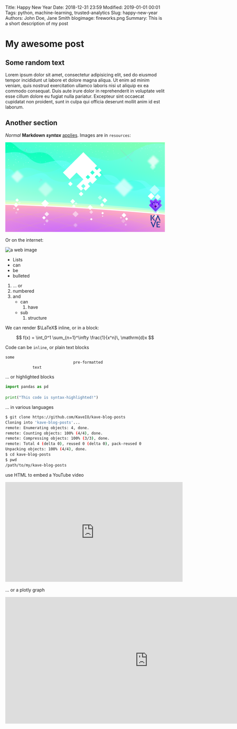 <!-- File Metadata -->
Title: Happy New Year
Date: 2018-12-31 23:59
Modified: 2019-01-01 00:01
Tags: python, machine-learning, trusted-analytics
Slug: happy-new-year
Authors: John Doe, Jane Smith
blogimage: fireworks.png
Summary: This is a short description of my post

<!-- Begin Post -->

# My awesome post

## Some random text

Lorem ipsum dolor sit amet, consectetur adipisicing elit, sed do eiusmod
tempor incididunt ut labore et dolore magna aliqua. Ut enim ad minim veniam,
quis nostrud exercitation ullamco laboris nisi ut aliquip ex ea commodo
consequat. Duis aute irure dolor in reprehenderit in voluptate velit esse
cillum dolore eu fugiat nulla pariatur. Excepteur sint occaecat cupidatat non
proident, sunt in culpa qui officia deserunt mollit anim id est laborum.

## Another section

*Normal* **Markdown** ***syntax*** [applies](http://google.nl?q=kaveio+blog). Images are in `resources`:

![a local image](resources/KAVE_wp1.png)

Or on the internet:

![a web image](https://placekitten.com/g/550/300)

* Lists
* can
* be
* bulleted

1. ... or 
2. numbered
3. and
    * can
        1. have
    * sub
        1. structure     

We can render $\LaTeX$ inline, or in a block:

$$ f(x) = \int_0^1 \sum_{n=1}^\infty \frac{1}{x^n}\, \mathrm{d}x $$


Code can be `inline`, or plain text blocks

```
some
                              pre-formatted 
            text
```

... or highlighted blocks

```python
import pandas as pd

print("This code is syntax-highlighted!")

```

... in various languages

```bash
$ git clone https://github.com/KaveIO/kave-blog-posts
Cloning into 'kave-blog-posts'...
remote: Enumerating objects: 4, done.
remote: Counting objects: 100% (4/4), done.
remote: Compressing objects: 100% (3/3), done.
remote: Total 4 (delta 0), reused 0 (delta 0), pack-reused 0
Unpacking objects: 100% (4/4), done.
$ cd kave-blog-posts
$ pwd
/path/to/my/kave-blog-posts
```

use HTML to embed a YouTube video

<iframe width="560" height="315" src="https://www.youtube.com/embed/_srHh3vz0-k" frameborder="0" allow="accelerometer; autoplay; encrypted-media; gyroscope; picture-in-picture" allowfullscreen></iframe>

... or a plotly graph

<iframe width="900" height="400" frameborder="0" scrolling="no" src="https://plot.ly/~RPlotBot/3382.embed"></iframe>

<script> alert("Custom JS is allowed too!") </script>


